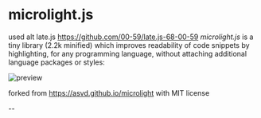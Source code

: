 microlight.js
=============
used alt late.js https://github.com/00-59/late.js-68-00-59
*microlight.js* is a tiny library (2.2k minified) which improves
 readability of code snippets by highlighting, for any programming
 language, without attaching additional language packages or styles:

![preview](http://asvd.github.io/microlight/microlight-preview-big.png)

forked from https://asvd.github.io/microlight with MIT license

--

